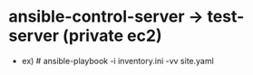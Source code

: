 # ansible-control-server -> test-server (private ec2)

- ex) \# ansible-playbook -i inventory.ini -vv site.yaml
